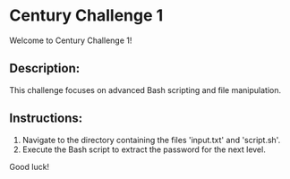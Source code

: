 # Century Challenge 1

Welcome to Century Challenge 1!

## Description:
This challenge focuses on advanced Bash scripting and file manipulation.

## Instructions:
1. Navigate to the directory containing the files 'input.txt' and 'script.sh'.
2. Execute the Bash script to extract the password for the next level.

Good luck!
